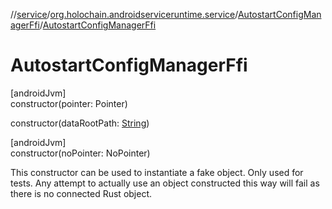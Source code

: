 //[service](../../../index.md)/[org.holochain.androidserviceruntime.service](../index.md)/[AutostartConfigManagerFfi](index.md)/[AutostartConfigManagerFfi](-autostart-config-manager-ffi.md)

# AutostartConfigManagerFfi

[androidJvm]\
constructor(pointer: Pointer)

constructor(dataRootPath: [String](https://kotlinlang.org/api/core/kotlin-stdlib/kotlin/-string/index.html))

[androidJvm]\
constructor(noPointer: NoPointer)

This constructor can be used to instantiate a fake object. Only used for tests. Any attempt to actually use an object constructed this way will fail as there is no connected Rust object.